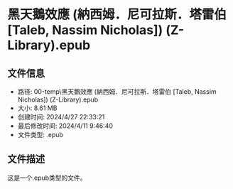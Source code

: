 ﻿# 黑天鵝效應 (納西姆．尼可拉斯．塔雷伯 [Taleb, Nassim Nicholas]) (Z-Library).epub

## 文件信息
- 路径: 00-temp\黑天鵝效應 (納西姆．尼可拉斯．塔雷伯 [Taleb, Nassim Nicholas]) (Z-Library).epub
- 大小: 8.61 MB
- 创建时间: 2024/4/27 22:33:21
- 最后修改时间: 2024/4/11 9:46:40
- 文件类型: .epub

## 文件描述
这是一个.epub类型的文件。

